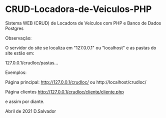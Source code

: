 # CRUD-Locadora-de-Veiculos-PHP
Sistema WEB (CRUD) de Locadora de Veículos com PHP e Banco de Dados Postgres

Observação:

O servidor do site se localiza em "127.0.0.1" ou "localhost" e 
as pastas do site estão em:

127.0.0.1/crudloc/pastas...

Exemplos:

Página principal:
http://127.0.0.1/crudloc/
ou
http://localhost/crudloc/

Página clientes
http://127.0.0.1/crudloc/cliente/cliente.php

e assim por diante.

Abril de 2021
D.Salvador

